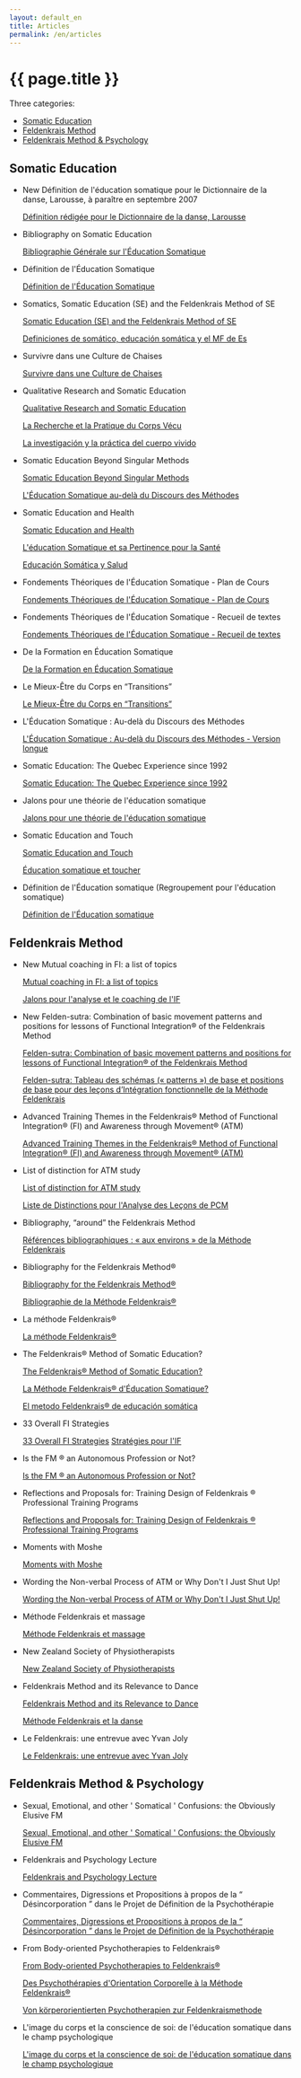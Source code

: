 ```yaml
---
layout: default_en
title: Articles
permalink: /en/articles
---
```


# {{ page.title }}

Three categories:

* <a href="{{ site.baseurl }}/en/articles#somatic">Somatic Education</a>
* <a href="{{ site.baseurl }}/en/articles#feldenkrais">Feldenkrais Method</a>
* <a href="{{ site.baseurl }}/en/articles#psychology">Feldenkrais Method & Psychology</a>

<h2 id="somatic">Somatic Education</h2>

* New Définition de l'éducation somatique pour le Dictionnaire de la danse, Larousse, à paraître en septembre 2007

  <a href="{{ site.baseurl }}/downloads/Def_larousse.pdf" class="fr">Définition rédigée pour le Dictionnaire de la danse, Larousse</a>

* Bibliography on Somatic Education

  <a href="{{ site.baseurl }}/downloads/Biblio_educ-somatique-fr-eng.pdf" class="enfr">Bibliographie Générale sur l'Éducation Somatique</a>

* Définition de l'Éducation Somatique

  <a href="{{ site.baseurl }}/downloads/Def_pages_educ_som-fr.pdf" class="fr">Définition de l'Éducation Somatique</a>
  
* Somatics, Somatic Education (SE) and the Feldenkrais Method of SE

  <a href="{{ site.baseurl }}/downloads/Def_som_edu_somatics-eng.pdf" class="en">Somatic Education (SE) and the Feldenkrais Method of SE</a>
  
  <a href="{{ site.baseurl }}/downloads/Def_es_esp.pdf" class="es">Definiciones de somático, educación somática y el MF de Es</a>

* Survivre dans une Culture de Chaises

  <a href="{{ site.baseurl }}/downloads/Edu_som_et_les_chaises-fr.pdf" class="fr">Survivre dans une Culture de Chaises</a>

* Qualitative Research and Somatic Education
  
  <a href="{{ site.baseurl }}/downloads/Som_edu_qual_resear-eng.pdf" class="en">Qualitative Research and Somatic Education</a>
  
  <a href="{{ site.baseurl }}/downloads/Edu_som_rech_qual-fr.pdf" class="fr">La Recherche et la Pratique du Corps Vécu</a>
  
  <a href="{{ site.baseurl }}/downloads/Edu_som_investig_cual-esp.pdf" class="es">La investigación y la práctica del cuerpo vivido</a>
  
* Somatic Education Beyond Singular Methods

  <a href="{{ site.baseurl }}/downloads/Som_ed_beyond_sing_meth-eng.pdf" class="en">Somatic Education Beyond Singular Methods</a>
  
  <a href="{{ site.baseurl }}/downloads/Educ_som_au-dela_du_disc-fr.pdf" class="fr">L'Éducation Somatique au-delà du Discours des Méthodes</a>

* Somatic Education and Health

  <a href="{{ site.baseurl }}/downloads/Som_edu_health-eng.pdf" class="en">Somatic Education and Health</a>
  
  <a href="{{ site.baseurl }}/downloads/Educ_som_sante-fr.pdf" class="fr">L'éducation Somatique et sa Pertinence pour la Santé</a>
  
  <a href="{{ site.baseurl }}/downloads/Educ_som_salud-esp.pdf" class="es">Educación Somática y Salud</a>
  
* Fondements Théoriques de l'Éducation Somatique - Plan de Cours

  <a href="{{ site.baseurl }}/downloads/Fond_th_ed_som_plancours-fr.pdf" class="fr">Fondements Théoriques de l'Éducation Somatique - Plan de Cours</a>
  
* Fondements Théoriques de l'Éducation Somatique - Recueil de textes

  <a href="{{ site.baseurl }}/downloads/Fond_th_ed_som-articles-fr.pdf" class="fr">Fondements Théoriques de l'Éducation Somatique - Recueil de textes</a>
  
* De la Formation en Éducation Somatique

  <a href="{{ site.baseurl }}/downloads/Formation_educ_som-fr.pdf" class="fr">De la Formation en Éducation Somatique</a>

* Le Mieux-Être du Corps en “Transitions”

  <a href="{{ site.baseurl }}/downloads/Le_mieux-etre-fr.pdf" class="fr">Le Mieux-Être du Corps en “Transitions”</a>

* L'Éducation Somatique : Au-delà du Discours des Méthodes

  <a href="{{ site.baseurl }}/downloads/L_educ_som_au_dela_vlong-fr.pdf" class="fr">L'Éducation Somatique : Au-delà du Discours des Méthodes - Version longue</a>

* Somatic Education: The Quebec Experience since 1992

  <a href="{{ site.baseurl }}/downloads/Som_educ_The_Quebec_exp-eng.pdf" class="en">Somatic Education: The Quebec Experience since 1992</a>
  
* Jalons pour une théorie de l'éducation somatique

  <a href="{{ site.baseurl }}/downloads/Theorie-edusom.pdf" class="fr">Jalons pour une théorie de l'éducation somatique</a>

* Somatic Education and Touch

  <a href="{{ site.baseurl }}/downloads/ISST-atelierYvan-Joly-en.pdf" class="en">Somatic Education and Touch</a>
  
  <a href="{{ site.baseurl }}/downloads/ISST-atelierYvan-Joly-fr.pdf" class="fr">Éducation somatique et toucher</a>

* Définition de l'Éducation somatique (Regroupement pour l'éducation somatique)

  <a href="{{ site.baseurl }}/downloads/Educ-som-def-CodedeontoRES.pdf" class="fr">Définition de l'Éducation somatique</a>

<h2 id="feldenkrais">Feldenkrais Method</h2>

* New Mutual coaching in FI: a list of topics

  <a href="{{ site.baseurl }}/downloads/Coaching2007.pdf" class="en">Mutual coaching in FI: a list of topics</a>
  
  <a href="{{ site.baseurl }}/downloads/Analyse_de_IF-fr.pdf" class="fr">Jalons pour l'analyse et le coaching de l'IF</a>
  
* New Felden-sutra: Combination of basic movement patterns and positions for lessons of Functional Integration® of the Feldenkrais Method

  <a href="{{ site.baseurl }}/downloads/Feldensutra_en.pdf" class="en">Felden-sutra: Combination of basic movement patterns and positions for lessons of Functional Integration® of the Feldenkrais Method</a>
  
  <a href="{{ site.baseurl }}/downloads/Feldensutra_fr.pdf" class="fr">Felden-sutra: Tableau des schémas (« patterns ») de base et positions de base pour des leçons d’Intégration fonctionnelle de la Méthode Feldenkrais</a>
  
* Advanced Training Themes in the Feldenkrais® Method of Functional Integration® (FI) and Awareness through Movement® (ATM)

  <a href="{{ site.baseurl }}/downloads/Adv_wks_Themes-eng.pdf" class="en">Advanced Training Themes in the Feldenkrais® Method of Functional Integration® (FI) and Awareness through Movement® (ATM)</a>

* List of distinction for ATM study

  <a href="{{ site.baseurl }}/downloads/ATM_distinctions_voc-eng.pdf" class="en">List of distinction for ATM study</a>
  
  <a href="{{ site.baseurl }}/downloads/Fiche_analyse_de_PCM-fr.pdf" class="fr">Liste de Distinctions pour l'Analyse des Leçons de PCM</a>
  
* Bibliography, “around” the Feldenkrais Method

  <a href="{{ site.baseurl }}/downloads/Biblio_autour_around_fr-ang.pdf" class="enfr">Références bibliographiques : « aux environs » de la Méthode Feldenkrais</a>
  
* Bibliography for the Feldenkrais Method®

  <a href="{{ site.baseurl }}/downloads/Biblio_FM-eng.pdf" class="en">Bibliography for the Feldenkrais Method®</a>
  
  <a href="{{ site.baseurl }}/downloads/Biblio_FM-fr.pdf" class="fr">Bibliographie de la Méthode Feldenkrais®</a>

* La méthode Feldenkrais®

  <a href="{{ site.baseurl }}/downloads/Def_Feldenk-fr.pdf" class="fr">La méthode Feldenkrais®</a>
  
* The Feldenkrais® Method of Somatic Education?

  <a href="{{ site.baseurl }}/downloads/The_FM_Som_Ed-eng.pdf" class="en">The Feldenkrais® Method of Somatic Education?</a>
  
  <a href="{{ site.baseurl }}/downloads/La_met_Fel_ed_som-fr.pdf" class="fr">La Méthode Feldenkrais® d'Éducation Somatique?</a>
  
  <a href="{{ site.baseurl }}/downloads/El_metodo_Fel_de_Ed_so-esp.pdf" class="es">El metodo Feldenkrais® de educación somática</a>
  
* 33 Overall FI Strategies

  <a href="{{ site.baseurl }}/downloads/FI_Strat-eng.pdf" class="en">33 Overall FI Strategies</a>
  <a href="{{ site.baseurl }}/downloads/Strategies_IF-fr.pdf" class="fr">Stratégies pour l'IF</a>

* Is the FM ® an Autonomous Profession or Not?

  <a href="{{ site.baseurl }}/downloads/FM_autonomous_profes_no-eng.pdf" class="en">Is the FM ® an Autonomous Profession or Not?</a>
  
* Reflections and Proposals for: Training Design of Feldenkrais ® Professional Training Programs

  <a href="{{ site.baseurl }}/downloads/Mod_Design_FelTr_Prg-eng.pdf" class="en">Reflections and Proposals for: Training Design of Feldenkrais ® Professional Training Programs</a>

* Moments with Moshe

  <a href="{{ site.baseurl }}/downloads/MomentswithMoshe-eng.pdf" class="en">Moments with Moshe</a>
  
* Wording the Non-verbal Process of ATM or Why Don't I Just Shut Up!

  <a href="{{ site.baseurl }}/downloads/Working_non_verbal_process-eng.pdf" class="en">Wording the Non-verbal Process of ATM or Why Don't I Just Shut Up!</a>
  
* Méthode Feldenkrais et massage

  <a href="{{ site.baseurl }}/downloads/Massager-meth-fel.pdf" class="fr">Méthode Feldenkrais et massage</a>
  
* New Zealand Society of Physiotherapists

  <a href="{{ site.baseurl }}/downloads/Newzealand.pdf" class="en">New Zealand Society of Physiotherapists</a>

* Feldenkrais Method and its Relevance to Dance

  <a href="{{ site.baseurl }}/downloads/Medfelden-danse-en.pdf" class="en">Feldenkrais Method and its Relevance to Dance</a>
  
  <a href="{{ site.baseurl }}/downloads/Medfelden-danse-fr.pdf" class="fr">Méthode Feldenkrais et la danse</a>

* Le Feldenkrais: une entrevue avec Yvan Joly

  <a href="{{ site.baseurl }}/downloads/Felden-entrevue.pdf" class="fr">Le Feldenkrais: une entrevue avec Yvan Joly</a>
  
<h2 id="psychology">Feldenkrais Method & Psychology</h2>

* Sexual, Emotional, and other ' Somatical ' Confusions: the Obviously Elusive FM

  <a href="{{ site.baseurl }}/downloads/Fel_and_emotions-eng.pdf" class="en">Sexual, Emotional, and other ' Somatical ' Confusions: the Obviously Elusive FM</a>
  
* Feldenkrais and Psychology Lecture

  <a href="{{ site.baseurl }}/downloads/Feldenk_Psy_lect-eng.pdf" class="en">Feldenkrais and Psychology Lecture</a>
  
* Commentaires, Digressions et Propositions à propos de la “ Désincorporation ” dans le Projet de Définition de la Psychothérapie

  <a href="{{ site.baseurl }}/downloads/Psychotherapie_corps-fr.pdf" class="fr">Commentaires, Digressions et Propositions à propos de la “ Désincorporation ” dans le Projet de Définition de la Psychothérapie</a>
  
* From Body-oriented Psychotherapies to Feldenkrais®

  <a href="{{ site.baseurl }}/downloads/Body-oriented-en.pdf" class="en">From Body-oriented Psychotherapies to Feldenkrais®</a>
  
  <a href="{{ site.baseurl }}/downloads/Psycho_orientation_corpo-fr.pdf" class="fr">Des Psychothérapies d'Orientation Corporelle à la Méthode Feldenkrais®</a>
  
  <a href="{{ site.baseurl }}/downloads/Body-oriented-deu.pdf" class="de">Von körperorientierten Psychotherapien zur Feldenkraismethode</a>
  
* L'image du corps et la conscience de soi: de l'éducation somatique dans le champ psychologique

  <a href="{{ site.baseurl }}/downloads/Art_imagesoi.pdf" class="fr">L'image du corps et la conscience de soi: de l'éducation somatique dans le champ psychologique</a>


